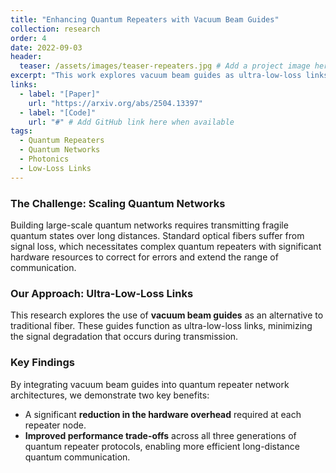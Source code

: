 ```yaml
---
title: "Enhancing Quantum Repeaters with Vacuum Beam Guides"
collection: research
order: 4
date: 2022-09-03
header:
  teaser: /assets/images/teaser-repeaters.jpg # Add a project image here
excerpt: "This work explores vacuum beam guides as ultra-low-loss links in quantum repeater networks, demonstrating reduced hardware overhead and improved performance."
links:
  - label: "[Paper]"
    url: "https://arxiv.org/abs/2504.13397"
  - label: "[Code]"
    url: "#" # Add GitHub link here when available
tags:
  - Quantum Repeaters
  - Quantum Networks
  - Photonics
  - Low-Loss Links
---
```


### The Challenge: Scaling Quantum Networks
Building large-scale quantum networks requires transmitting fragile quantum states over long distances. Standard optical fibers suffer from signal loss, which necessitates complex quantum repeaters with significant hardware resources to correct for errors and extend the range of communication.

### Our Approach: Ultra-Low-Loss Links
This research explores the use of **vacuum beam guides** as an alternative to traditional fiber. These guides function as ultra-low-loss links, minimizing the signal degradation that occurs during transmission.

### Key Findings
By integrating vacuum beam guides into quantum repeater network architectures, we demonstrate two key benefits:
* A significant **reduction in the hardware overhead** required at each repeater node.
* **Improved performance trade-offs** across all three generations of quantum repeater protocols, enabling more efficient long-distance quantum communication.
